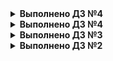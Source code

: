 <details>
<summary><b>Выполнено ДЗ №4</b></summary>

 - [X] Основное ДЗ
 - [X] Задания со *

## В процессе сделано:
 - Добавление проверок Pod - выполнено
   Вопрос для самопроверки: по идее мы имеем дело с микросервисами, и у нас один основной процесс если он не работает то не будет работать все, но у нас может быть бекенд (2 сервиса в одном контейнере) который работает с фронтендом например по unix.socket...
 - Создание объекта Deployment - выполено
   Сомастоятельная работа по Deployment - выполено
 - Добавление сервисов в кластер ( ClusterIP ) - выполнено
 - Включение режима балансировки IPVS - выполнено
 - Установка MetalLB в Layer2-режиме - выполнено
 - Добавление сервиса LoadBalancer - выполнено
 - Установка Ingress-контроллера и прокси ingress-nginx - выполнено
 - Создание правил Ingress - выполнено

## Как запустить проект:
 - Применить манифесты kubectl apply -f *.yaml

## Как проверить работоспособность:
 - curl
 - Веббраузер

## PR checklist:
 - [X] Выставлен label с темой домашнего задания
</details>

<details>
<summary><b>Выполнено ДЗ №4</b></summary>

 - [X] Основное ДЗ

## В процессе сделано:
 - Пункт 1: Созданы и применены манифест файлы для задачи 1;
 - Пункт 2: Созданы и применены манифест файлы для задачи 2;
 - Пункт 3: Созданы и применены манифест файлы для задачи 3;

## Как запустить проект:
 - Применить манифесты kubectl apply -f *.yaml

## Как проверить работоспособность:
 - kubectl get ns
 - kubectl get pods
 - kubectl get sa [-n NameSpace]
 - kubectl describe sa USER
 - kubectl get clusterrole [-n NameSpace]
 - kubectl get role [-n NameSpace]
 - kubectl get clusterrolebindings [-n NameSpace]
 - kubectl get rolebindings [-n NameSpace]
 - kubectl auth can-i VERB pods -A --as system:serviceaccount:default:USER

## PR checklist:
 - [X] Выставлен label с темой домашнего задания
</details>

<details>
<summary><b>Выполнено ДЗ №3</b></summary>

 - [X] Основное ДЗ
 - [X] Задания со *

## В процессе сделано:
 - Пункт 1:
    - Уcтановлен kind
    - Из манифест файла kind-config.yaml развернут кластер
    - Создан манифест файл frontend-replicaset.yaml и проведено тестирование
    - Cоздан манифест файл paymentservice-replicaset.yaml
    - Cоздан манифест файл paymentservice-deployment.yaml и развернут Deployment
    - Проведено обновление образов и пересоздание Pods
    - Проведен откат к передыдущей версии образа.
    - Создан манифес frontend-deployment.yaml и проведено тестирование readinessProde.
  Type     Reason     Age               From               Message
  ----     ------     ----              ----               -------
  Normal   Started    65s               kubelet            Started container server
  Warning  Unhealthy  7s (x5 over 47s)  kubelet            Readiness probe failed: HTTP probe failed with statuscode: 404	

    Контролер ReplicaSet отслеживает только изменеия в ключе replicas и соответсвие запущеных pods и не следит за остальными 
изменениями в манифест файле. Для отслеживания именений замены имиджа, необходимо использовать Deployment.

 - Дополнительное задание 1:
    - Созданы манифест фаqлы: paymentservice-deployment-bg.yaml и paymentservice-deployment-reverse.yaml
    - Протестированы стратегии обновления Deployment: blue-green и Reverse Rolling Update

 - Дополнительное задание 2:
    - Сгенерирован frontend-pod-healthy.yaml
    - После исправления файла frontend-pod-healthy.yaml запущенный pod в статусе Running

 - Дополнительное задание 3:
    - Для деплоя на master nodes необходимо добавить в манифест файл node-exporter-daemonset.yaml
    ключ tolerations и соответствующие параметры.
```	
    tolerations:
      - key: node-role.kubernetes.io/master
        operator: Exists
        effect: NoSchedule	
```

## Как запустить проект:
 - Создать кластер kind create cluster --config kind-config.yaml
 - Создать Pods командой kubectl apply -f *.yaml

## Как проверить работоспособность:
 - Настроить форвардинг портов для pod коммандой: kubectl port-forward --address 0.0.0.0 kubectl port-forward node-exporter-* 9100:9100
 - Выполнить запрос curl localhost:9100/metrics

## PR checklist:
 - [X] Выставлен label с темой домашнего задания
</details>

<details>
<summary><b>Выполнено ДЗ №2</b></summary>

 - [X] Основное ДЗ
 - [X] Задание со *

## В процессе сделано:

 - Пункт 1:
    - Уcтановлен kubectl
    - Установлен minikube
    - Cоздан Dockerfile, в котором описан образ web сервера на nginx
    - Cобран докер образ и размещен в Container Registry Docker Hub
    - Создан манифест файл web-pod.yaml

 - Пункт 2:
    - Собран и загружен образ Hipster Shop
    - Сгенерирован frontend-pod-healthy.yaml
    - После исправления файла frontend-pod-healthy.yaml запущенный pod в статусе Running	

## Как запустить проект:
 - Создать манифест файл web-pod.yaml
 - Создать pod командой kubectl apply -f web-pod.yaml

## Как проверить работоспособность:
 - Настроить форвардинг портов для pod коммандой: kubectl port-forward --address 0.0.0.0 pod/web 8000:8000
 - Перейти по ссылке http://localhost:8000/index.html

## PR checklist:
 - [X] Выставлен label с темой домашнего задания
</details>

